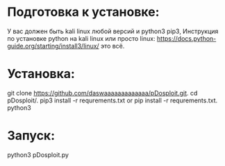 # Подготовка к установке:
У вас должен быть kali linux любой версий и python3 pip3, Инструкция по установке python на kali linux или просто linux: https://docs.python-guide.org/starting/install3/linux/
это всё.
# Установка:
git clone https://github.com/daswaaaaaaaaaaaaa/pDosploit.git.                                                                                                        cd pDosploit/.
pip3 install -r requrements.txt or pip install -r requrements.txt. python3
# Запуск:
python3 pDosploit.py


